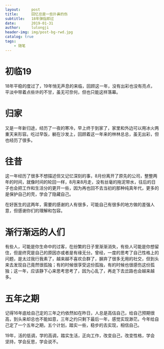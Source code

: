 ```yaml
---
layout:     post
title:      回忆总是一些扑鼻的伤
subtitle:   18年弹指即过
date:       2019-01-31
author:     lulongji
header-img: img/post-bg-rwd.jpg
catalog: true
tags:
    - 随笔
---
```



# 初临19

18年平稳的度过了，19年悄无声息的来临，回顾这一年，没有出彩也没有亮点，平淡中带着点些许的不甘，虽无可奈何，但也只能这样落幕。

# 归家

又是一年新归途，经历了一夜的寒冷，早上终于到家了，家里和外边可以用冰火两重天来形容。吃过早饭，躺在沙发上，回顾着这一年来的林林总总，虽无出彩，但也经历了很多。

# 往昔

这一年经历了很多不想描述但又记忆深刻的事，8月份离开了原先的公司，整整两年的时间，就像时间的轮回一样，8月来8月走，没有丝毫的拖泥带水，往后的日子也会把工作和生活分的更开一些，因为再也回不去当初的那种纯真年代，更多的是保护自己的壳，学会了隐藏自己。

在好医生的这两年，需要的感谢的人有很多，可能自己有很多的地方做的差强人意，但感谢你们的理解和包容。

# 渐行渐远的人们

有些人，可能是你生命中的过客，在纷繁的日子里渐渐消失，有些人可能是你想留住，但是终究是自己的原因亦或者是有缘无分。曾经，一度的思考了自己性格上的问题，是太过我行我素了，越来越不喜欢合群了，摒弃了很多无用的社交，但到头来去发现自己竟然很孤独；有的时候很享受这份孤独，有的时候也很感伤这份孤独；这一年，应该静下心来思考思考了，因为心乱了，再走下去岔路也会越来越多。

# 五年之期

记得16年底给自己定的三年之约依然如在昨日，人总是高估自己，给自己预期很高，到头来却总也不能如意，三年之约只剩下最后一年，感觉实现渺茫。今年给自己定了一个五年之期，五个计划，踏实一些，稳步的去实现，相信自己。

19年，活的低调，学的高调，踏实生活，正向工作，改变自己，改变性格，学会坚持，学会反思，学会说不。

